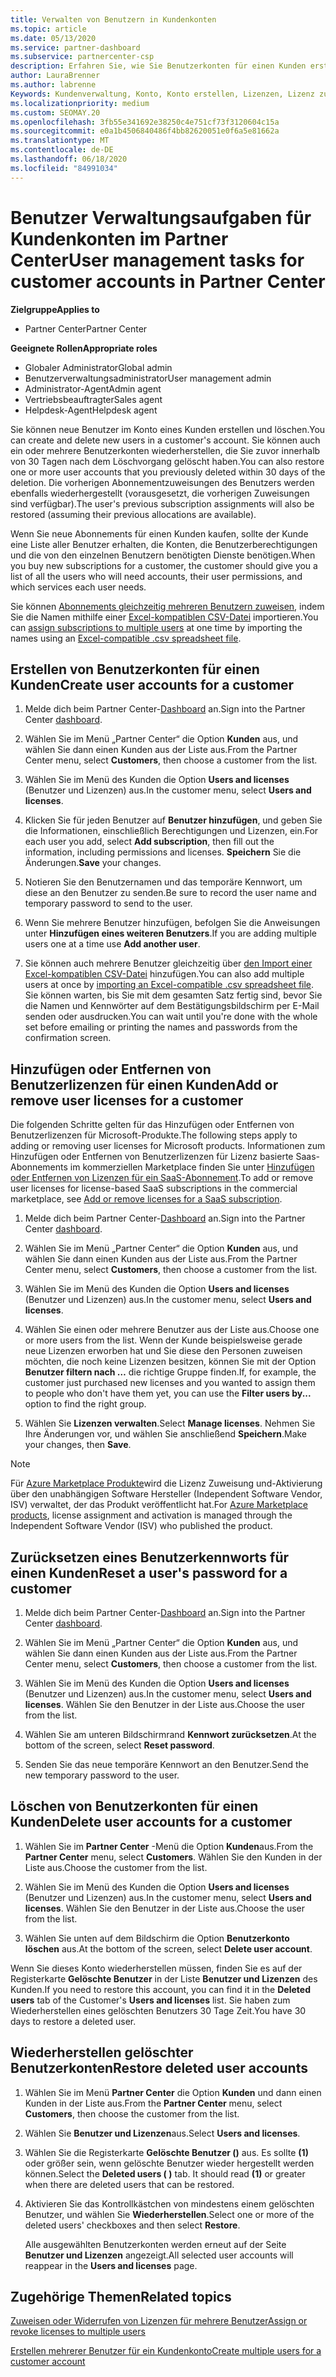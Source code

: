 ```yaml
---
title: Verwalten von Benutzern in Kundenkonten
ms.topic: article
ms.date: 05/13/2020
ms.service: partner-dashboard
ms.subservice: partnercenter-csp
description: Erfahren Sie, wie Sie Benutzerkonten für einen Kunden erstellen, Benutzerlizenzen hinzufügen oder entfernen, Benutzer Kennwörter zurücksetzen, Benutzerkonten löschen oder wiederherstellen.
author: LauraBrenner
ms.author: labrenne
Keywords: Kundenverwaltung, Konto, Konto erstellen, Lizenzen, Lizenz zuweisen Benutzerverwaltung, Kennwort, Kennwort zurücksetzen, Kennwort ändern
ms.localizationpriority: medium
ms.custom: SEOMAY.20
ms.openlocfilehash: 3fb55e341692e38250c4e751cf73f3120604c15a
ms.sourcegitcommit: e0a1b4506840486f4bb82620051e0f6a5e81662a
ms.translationtype: MT
ms.contentlocale: de-DE
ms.lasthandoff: 06/18/2020
ms.locfileid: "84991034"
---
```

# <a name="user-management-tasks-for-customer-accounts-in-partner-center"></a><span data-ttu-id="47c94-104">Benutzer Verwaltungsaufgaben für Kundenkonten im Partner Center</span><span class="sxs-lookup"><span data-stu-id="47c94-104">User management tasks for customer accounts in Partner Center</span></span>

<span data-ttu-id="47c94-105">**Zielgruppe**</span><span class="sxs-lookup"><span data-stu-id="47c94-105">**Applies to**</span></span>

- <span data-ttu-id="47c94-106">Partner Center</span><span class="sxs-lookup"><span data-stu-id="47c94-106">Partner Center</span></span>

<span data-ttu-id="47c94-107">**Geeignete Rollen**</span><span class="sxs-lookup"><span data-stu-id="47c94-107">**Appropriate roles**</span></span>

- <span data-ttu-id="47c94-108">Globaler Administrator</span><span class="sxs-lookup"><span data-stu-id="47c94-108">Global admin</span></span>
- <span data-ttu-id="47c94-109">Benutzerverwaltungsadministrator</span><span class="sxs-lookup"><span data-stu-id="47c94-109">User management admin</span></span>
- <span data-ttu-id="47c94-110">Administrator-Agent</span><span class="sxs-lookup"><span data-stu-id="47c94-110">Admin agent</span></span>
- <span data-ttu-id="47c94-111">Vertriebsbeauftragter</span><span class="sxs-lookup"><span data-stu-id="47c94-111">Sales agent</span></span>
- <span data-ttu-id="47c94-112">Helpdesk-Agent</span><span class="sxs-lookup"><span data-stu-id="47c94-112">Helpdesk agent</span></span>

<span data-ttu-id="47c94-113">Sie können neue Benutzer im Konto eines Kunden erstellen und löschen.</span><span class="sxs-lookup"><span data-stu-id="47c94-113">You can create and delete new users in a customer's account.</span></span> <span data-ttu-id="47c94-114">Sie können auch ein oder mehrere Benutzerkonten wiederherstellen, die Sie zuvor innerhalb von 30 Tagen nach dem Löschvorgang gelöscht haben.</span><span class="sxs-lookup"><span data-stu-id="47c94-114">You can also restore one or more user accounts that you previously deleted within 30 days of the deletion.</span></span> <span data-ttu-id="47c94-115">Die vorherigen Abonnementzuweisungen des Benutzers werden ebenfalls wiederhergestellt (vorausgesetzt, die vorherigen Zuweisungen sind verfügbar).</span><span class="sxs-lookup"><span data-stu-id="47c94-115">The user's previous subscription assignments will also be restored (assuming their previous allocations are available).</span></span>

<span data-ttu-id="47c94-116">Wenn Sie neue Abonnements für einen Kunden kaufen, sollte der Kunde eine Liste aller Benutzer erhalten, die Konten, die Benutzerberechtigungen und die von den einzelnen Benutzern benötigten Dienste benötigen.</span><span class="sxs-lookup"><span data-stu-id="47c94-116">When you buy new subscriptions for a customer, the customer should give you a list of all the users who will need accounts, their user permissions, and which services each user needs.</span></span>  

<span data-ttu-id="47c94-117">Sie können [Abonnements gleichzeitig mehreren Benutzern zuweisen](bulk-license-provisioning-for-multiple-users.md), indem Sie die Namen mithilfe einer [Excel-kompatiblen CSV-Datei](adding-multiple-users-to-a-customer-account.md) importieren.</span><span class="sxs-lookup"><span data-stu-id="47c94-117">You can [assign subscriptions to multiple users](bulk-license-provisioning-for-multiple-users.md) at one time by importing the names using an [Excel-compatible .csv spreadsheet file](adding-multiple-users-to-a-customer-account.md).</span></span>

<a href="" id="createuseraccounts"></a>

## <a name="create-user-accounts-for-a-customer"></a><span data-ttu-id="47c94-118">Erstellen von Benutzerkonten für einen Kunden</span><span class="sxs-lookup"><span data-stu-id="47c94-118">Create user accounts for a customer</span></span>

1. <span data-ttu-id="47c94-119">Melde dich beim Partner Center-[Dashboard](https://partner.microsoft.com/dashboard) an.</span><span class="sxs-lookup"><span data-stu-id="47c94-119">Sign into the Partner Center [dashboard](https://partner.microsoft.com/dashboard).</span></span>

2. <span data-ttu-id="47c94-120">Wählen Sie im Menü „Partner Center“ die Option **Kunden** aus, und wählen Sie dann einen Kunden aus der Liste aus.</span><span class="sxs-lookup"><span data-stu-id="47c94-120">From the Partner Center menu, select **Customers**, then choose a customer from the list.</span></span>

3. <span data-ttu-id="47c94-121">Wählen Sie im Menü des Kunden die Option **Users and licenses** (Benutzer und Lizenzen) aus.</span><span class="sxs-lookup"><span data-stu-id="47c94-121">In the customer menu, select **Users and licenses**.</span></span>

4. <span data-ttu-id="47c94-122">Klicken Sie für jeden Benutzer auf **Benutzer hinzufügen**, und geben Sie die Informationen, einschließlich Berechtigungen und Lizenzen, ein.</span><span class="sxs-lookup"><span data-stu-id="47c94-122">For each user you add, select **Add subscription**, then fill out the information, including permissions and licenses.</span></span> <span data-ttu-id="47c94-123">**Speichern** Sie die Änderungen.</span><span class="sxs-lookup"><span data-stu-id="47c94-123">**Save** your changes.</span></span>

5. <span data-ttu-id="47c94-124">Notieren Sie den Benutzernamen und das temporäre Kennwort, um diese an den Benutzer zu senden.</span><span class="sxs-lookup"><span data-stu-id="47c94-124">Be sure to record the user name and temporary password to send to the user.</span></span>

6. <span data-ttu-id="47c94-125">Wenn Sie mehrere Benutzer hinzufügen, befolgen Sie die Anweisungen unter **Hinzufügen eines weiteren Benutzers**.</span><span class="sxs-lookup"><span data-stu-id="47c94-125">If you are adding multiple users one at a time use **Add another user**.</span></span>

7. <span data-ttu-id="47c94-126">Sie können auch mehrere Benutzer gleichzeitig über [den Import einer Excel-kompatiblen CSV-Datei](adding-multiple-users-to-a-customer-account.md) hinzufügen.</span><span class="sxs-lookup"><span data-stu-id="47c94-126">You can also add multiple users at once by [importing an Excel-compatible .csv spreadsheet file](adding-multiple-users-to-a-customer-account.md).</span></span> <span data-ttu-id="47c94-127">Sie können warten, bis Sie mit dem gesamten Satz fertig sind, bevor Sie die Namen und Kennwörter auf dem Bestätigungsbildschirm per E-Mail senden oder ausdrucken.</span><span class="sxs-lookup"><span data-stu-id="47c94-127">You can wait until you're done with the whole set before emailing or printing the names and passwords from the confirmation screen.</span></span>

<a href="" id="userlicensing"></a>

## <a name="add-or-remove-user-licenses-for-a-customer"></a><span data-ttu-id="47c94-128">Hinzufügen oder Entfernen von Benutzerlizenzen für einen Kunden</span><span class="sxs-lookup"><span data-stu-id="47c94-128">Add or remove user licenses for a customer</span></span>

<span data-ttu-id="47c94-129">Die folgenden Schritte gelten für das Hinzufügen oder Entfernen von Benutzerlizenzen für Microsoft-Produkte.</span><span class="sxs-lookup"><span data-stu-id="47c94-129">The following steps apply to adding or removing user licenses for Microsoft products.</span></span> <span data-ttu-id="47c94-130">Informationen zum Hinzufügen oder Entfernen von Benutzerlizenzen für Lizenz basierte Saas-Abonnements im kommerziellen Marketplace finden Sie unter [Hinzufügen oder Entfernen von Lizenzen für ein SaaS-Abonnement](csp-commercial-marketplace-manage.md#add-or-remove-licenses-for-a-saas-subscription).</span><span class="sxs-lookup"><span data-stu-id="47c94-130">To add or remove user licenses for license-based SaaS subscriptions in the commercial marketplace, see [Add or remove licenses for a SaaS subscription](csp-commercial-marketplace-manage.md#add-or-remove-licenses-for-a-saas-subscription).</span></span>

1. <span data-ttu-id="47c94-131">Melde dich beim Partner Center-[Dashboard](https://partner.microsoft.com/dashboard) an.</span><span class="sxs-lookup"><span data-stu-id="47c94-131">Sign into the Partner Center [dashboard](https://partner.microsoft.com/dashboard).</span></span>

2. <span data-ttu-id="47c94-132">Wählen Sie im Menü „Partner Center“ die Option **Kunden** aus, und wählen Sie dann einen Kunden aus der Liste aus.</span><span class="sxs-lookup"><span data-stu-id="47c94-132">From the Partner Center menu, select **Customers**, then choose a customer from the list.</span></span>

3. <span data-ttu-id="47c94-133">Wählen Sie im Menü des Kunden die Option **Users and licenses** (Benutzer und Lizenzen) aus.</span><span class="sxs-lookup"><span data-stu-id="47c94-133">In the customer menu, select **Users and licenses**.</span></span>

4. <span data-ttu-id="47c94-134">Wählen Sie einen oder mehrere Benutzer aus der Liste aus.</span><span class="sxs-lookup"><span data-stu-id="47c94-134">Choose one or more users from the list.</span></span> <span data-ttu-id="47c94-135">Wenn der Kunde beispielsweise gerade neue Lizenzen erworben hat und Sie diese den Personen zuweisen möchten, die noch keine Lizenzen besitzen, können Sie mit der Option **Benutzer filtern nach …** die richtige Gruppe finden.</span><span class="sxs-lookup"><span data-stu-id="47c94-135">If, for example, the customer just purchased new licenses and you wanted to assign them to people who don't have them yet, you can use the **Filter users by...** option to find the right group.</span></span>

5. <span data-ttu-id="47c94-136">Wählen Sie **Lizenzen verwalten**.</span><span class="sxs-lookup"><span data-stu-id="47c94-136">Select **Manage licenses**.</span></span> <span data-ttu-id="47c94-137">Nehmen Sie Ihre Änderungen vor, und wählen Sie anschließend **Speichern**.</span><span class="sxs-lookup"><span data-stu-id="47c94-137">Make your changes, then **Save**.</span></span>

> [!NOTE]
> <span data-ttu-id="47c94-138">Für [Azure Marketplace Produkte](csp-commercial-marketplace-manage.md#assign-licenses-and-activate-a-subscription-on-behalf-of-a-customer)wird die Lizenz Zuweisung und-Aktivierung über den unabhängigen Software Hersteller (Independent Software Vendor, ISV) verwaltet, der das Produkt veröffentlicht hat.</span><span class="sxs-lookup"><span data-stu-id="47c94-138">For [Azure Marketplace products](csp-commercial-marketplace-manage.md#assign-licenses-and-activate-a-subscription-on-behalf-of-a-customer), license assignment and activation is managed through the Independent Software Vendor (ISV) who published the product.</span></span>

<a href="" id="resetpassword"></a>

## <a name="reset-a-users-password-for-a-customer"></a><span data-ttu-id="47c94-139">Zurücksetzen eines Benutzerkennworts für einen Kunden</span><span class="sxs-lookup"><span data-stu-id="47c94-139">Reset a user's password for a customer</span></span>

1. <span data-ttu-id="47c94-140">Melde dich beim Partner Center-[Dashboard](https://partner.microsoft.com/dashboard) an.</span><span class="sxs-lookup"><span data-stu-id="47c94-140">Sign into the Partner Center [dashboard](https://partner.microsoft.com/dashboard).</span></span>

2. <span data-ttu-id="47c94-141">Wählen Sie im Menü „Partner Center“ die Option **Kunden** aus, und wählen Sie dann einen Kunden aus der Liste aus.</span><span class="sxs-lookup"><span data-stu-id="47c94-141">From the Partner Center menu, select **Customers**, then choose a customer from the list.</span></span>

3.  <span data-ttu-id="47c94-142">Wählen Sie im Menü des Kunden die Option **Users and licenses** (Benutzer und Lizenzen) aus.</span><span class="sxs-lookup"><span data-stu-id="47c94-142">In the customer menu, select **Users and licenses**.</span></span> <span data-ttu-id="47c94-143">Wählen Sie den Benutzer in der Liste aus.</span><span class="sxs-lookup"><span data-stu-id="47c94-143">Choose the user from the list.</span></span>

4.  <span data-ttu-id="47c94-144">Wählen Sie am unteren Bildschirmrand **Kennwort zurücksetzen**.</span><span class="sxs-lookup"><span data-stu-id="47c94-144">At the bottom of the screen, select **Reset password**.</span></span> 

5.  <span data-ttu-id="47c94-145">Senden Sie das neue temporäre Kennwort an den Benutzer.</span><span class="sxs-lookup"><span data-stu-id="47c94-145">Send the new temporary password to the user.</span></span>

<a href="" id="deleteuseraccounts"></a>

## <a name="delete-user-accounts-for-a-customer"></a><span data-ttu-id="47c94-146">Löschen von Benutzerkonten für einen Kunden</span><span class="sxs-lookup"><span data-stu-id="47c94-146">Delete user accounts for a customer</span></span>

1.  <span data-ttu-id="47c94-147">Wählen Sie im **Partner Center** -Menü die Option **Kunden**aus.</span><span class="sxs-lookup"><span data-stu-id="47c94-147">From the **Partner Center** menu, select **Customers**.</span></span> <span data-ttu-id="47c94-148">Wählen Sie den Kunden in der Liste aus.</span><span class="sxs-lookup"><span data-stu-id="47c94-148">Choose the customer from the list.</span></span>

2.  <span data-ttu-id="47c94-149">Wählen Sie im Menü des Kunden die Option **Users and licenses** (Benutzer und Lizenzen) aus.</span><span class="sxs-lookup"><span data-stu-id="47c94-149">In the customer menu, select **Users and licenses**.</span></span> <span data-ttu-id="47c94-150">Wählen Sie den Benutzer in der Liste aus.</span><span class="sxs-lookup"><span data-stu-id="47c94-150">Choose the user from the list.</span></span>

3.  <span data-ttu-id="47c94-151">Wählen Sie unten auf dem Bildschirm die Option **Benutzerkonto löschen** aus.</span><span class="sxs-lookup"><span data-stu-id="47c94-151">At the bottom of the screen, select **Delete user account**.</span></span>

<span data-ttu-id="47c94-152">Wenn Sie dieses Konto wiederherstellen müssen, finden Sie es auf der Registerkarte **Gelöschte Benutzer** in der Liste **Benutzer und Lizenzen** des Kunden.</span><span class="sxs-lookup"><span data-stu-id="47c94-152">If you need to restore this account, you can find it in the **Deleted users** tab of the Customer's **Users and licenses** list.</span></span> <span data-ttu-id="47c94-153">Sie haben zum Wiederherstellen eines gelöschten Benutzers 30 Tage Zeit.</span><span class="sxs-lookup"><span data-stu-id="47c94-153">You have 30 days to restore a deleted user.</span></span>

<a href="" id="restoreuseraccounts"></a>

## <a name="restore-deleted-user-accounts"></a><span data-ttu-id="47c94-154">Wiederherstellen gelöschter Benutzerkonten</span><span class="sxs-lookup"><span data-stu-id="47c94-154">Restore deleted user accounts</span></span>

1.  <span data-ttu-id="47c94-155">Wählen Sie im Menü **Partner Center** die Option **Kunden** und dann einen Kunden in der Liste aus.</span><span class="sxs-lookup"><span data-stu-id="47c94-155">From the **Partner Center** menu, select **Customers**, then choose the customer from the list.</span></span>

2.  <span data-ttu-id="47c94-156">Wählen Sie **Benutzer und Lizenzen**aus.</span><span class="sxs-lookup"><span data-stu-id="47c94-156">Select **Users and licenses**.</span></span>

3.  <span data-ttu-id="47c94-157">Wählen Sie die Registerkarte **Gelöschte Benutzer ()** aus. Es sollte **(1)** oder größer sein, wenn gelöschte Benutzer wieder hergestellt werden können.</span><span class="sxs-lookup"><span data-stu-id="47c94-157">Select the **Deleted users ( )** tab. It should read **(1)** or greater when there are deleted users that can be restored.</span></span>

4.  <span data-ttu-id="47c94-158">Aktivieren Sie das Kontrollkästchen von mindestens einem gelöschten Benutzer, und wählen Sie **Wiederherstellen**.</span><span class="sxs-lookup"><span data-stu-id="47c94-158">Select one or more of the deleted users' checkboxes and then select **Restore**.</span></span>

    <span data-ttu-id="47c94-159">Alle ausgewählten Benutzerkonten werden erneut auf der Seite **Benutzer und Lizenzen** angezeigt.</span><span class="sxs-lookup"><span data-stu-id="47c94-159">All selected user accounts will reappear in the **Users and licenses** page.</span></span>

## <a name="related-topics"></a><span data-ttu-id="47c94-160">Zugehörige Themen</span><span class="sxs-lookup"><span data-stu-id="47c94-160">Related topics</span></span>


[<span data-ttu-id="47c94-161">Zuweisen oder Widerrufen von Lizenzen für mehrere Benutzer</span><span class="sxs-lookup"><span data-stu-id="47c94-161">Assign or revoke licenses to multiple users</span></span>](bulk-license-provisioning-for-multiple-users.md)

[<span data-ttu-id="47c94-162">Erstellen mehrerer Benutzer für ein Kundenkonto</span><span class="sxs-lookup"><span data-stu-id="47c94-162">Create multiple users for a customer account</span></span>](adding-multiple-users-to-a-customer-account.md)